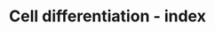 ---
annotations:
- type: Pathway Ontology
  value: signaling pathway pertinent to development
authors:
- Samuel Sklar
- Khanspers
- MaintBot
- MartijnVanIersel
- AlexanderPico
- Jmelius
- Mkutmon
- DeSl
- Eweitz
- Egonw
description: miRNAs regulation of differentiation of numerous cell types.  This diagram
  shows progressive commitment and subsequent differentiation of various lineages
  from pluripotent stem cells. Some examples of the influence by miRNAs on specific
  cell fates are shown. The pathway is based on [https://www.ncbi.nlm.nih.gov/pubmed/20621048
  Fig 2 from Ivey and Srivastava].   Proteins on this pathway have targeted assays
  available via the [https://assays.cancer.gov/available_assays?wp_id=WP2029 CPTAC
  Assay Portal]
last-edited: 2021-11-27
organisms:
- Homo sapiens
redirect_from:
- /index.php/Pathway:WP2029
- /instance/WP2029
schema-jsonld:
- '@context': https://schema.org/
  '@id': https://wikipathways.github.io/pathways/WP2029.html
  '@type': Dataset
  creator:
    '@type': Organization
    name: WikiPathways
  description: miRNAs regulation of differentiation of numerous cell types.  This
    diagram shows progressive commitment and subsequent differentiation of various
    lineages from pluripotent stem cells. Some examples of the influence by miRNAs
    on specific cell fates are shown. The pathway is based on [https://www.ncbi.nlm.nih.gov/pubmed/20621048
    Fig 2 from Ivey and Srivastava].   Proteins on this pathway have targeted assays
    available via the [https://assays.cancer.gov/available_assays?wp_id=WP2029 CPTAC
    Assay Portal]
  keywords:
  - MIR302D
  - MIR223
  - '?'
  - MIR192
  - MIR9-1
  - 'miRs in Muscle Cell '
  - MIR26A1
  - MEF2D
  - MIR26A2
  - MIR106A
  - MIR199A2
  - MIR302B
  - MIR16-1
  - MIR109
  - MIR221
  - MIR155
  - MIR302A
  - LEFTY1
  - MYOD1
  - MIR150
  - MIR17
  - MIR203
  - MIR146A
  - MIR146B
  - MIR181B2
  - MIR302E
  - Differentiation
  - MIR302C
  - 'Differentiation and Proliferation '
  - MIR2861
  - MIR181A2
  - MIR16-2
  - MIR1-1
  - MEF2B
  - HDAC5
  - MIR181D
  - TLX2
  - MIR133A2
  - MIR181C
  - TGF-beta
  - MIR181B1
  - MIR206
  - MIR133A1
  - MIR9-2
  - MIR214
  - MIR24-2
  - MIR124-1
  - MIR451A
  - MIR128-1
  - MIR133B
  - MEF2A
  - 'SRF and miRs in Smooth Muscle '
  - MIR145
  - MIR122
  - MEF2C
  - LEFTY2
  - TLX3
  - SRF
  - MIR24-1
  - MIR181A1
  - MIR20A
  - MIR9-3
  - TLX1
  - MIR199A1
  - MIR296
  - STAT3
  - MIR222
  license: CC0
  name: Cell differentiation - index
seo: CreativeWork
title: Cell differentiation - index
wpid: WP2029
---
